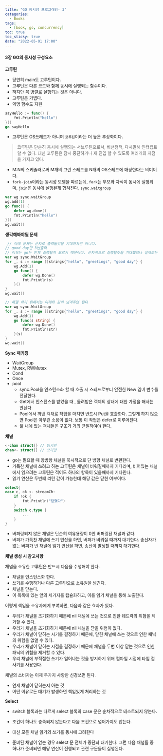 ```yaml
---
title: "GO 동시성 프로그래밍- 3"
categories:
  - Books
tags:
  - [book, go, concurrency]
toc: true
toc_sticky: true
date: "2022-05-01 17:00"
---
```


#### 3장 GO의 동시성 구성요소

**고루틴**

* 당연히 main도 고루틴이다.
* 고루틴은 다른 코드와 함께 동시에 실행되는 함수이다.
* 하지만 꼭 병렬로 실행되는 것은 아니다.
* 고루틴은 가볍다.
* 익명 함수도 지원

```go
sayHello := func() {
    fmt.Println("hello")
}()
go sayHello
```

* 고루틴은 OS쓰레드가 아니며 `코루틴`이라는 더 높은 추상화이다.

> 코루틴은 단순히 동시에 실행되는 서브루틴으로서, 비선점적, 다시말해 인터럽트 할 수 없다. 대신 코루틴은 잠시 중단하거나 재 진입 할 수 있도록 여러개의 지점을 가지고 있다.

* M:N의 스케줄러로써 M개의 그린 스레드를 N개의 OS스레드에 매핑한다는 의미이다.
* `fork-join`이라는 동시성 모델을 따르는데, `fork`는 부모와 자식이 동시에 실행되며, `join`은 동시에 실행된게 합쳐진다. `sync.waitgroup`

```go
var wg sync.waitGroup
wg.add(1)
go func() {
    defer wg.done()
    fmt.Println("hello")
}()
wg.wait()
```

**생각해봐야될 문제**

```go
 // 아래 문제는 순차로 출력될것을 기대하지만 아니다.
// good day만 3번출력
// 이유는 go는 언제 실행될지 모르기 때문이다. 순차적으로 실행될것을 기대했으나 실제로는 good day까지 인덱스가 흘러간 후 go routine이 동작함
var wg sync.WaitGroup
for _, s := range []strings{"hello", "greetings", "good day"} {
    wg.Add(1)
    go func() {
        defer wg.Done()
        fmt.Println(s)
    }()
}
wg.wait()

// 해결 하기 위해서는 아래와 같이 넘겨주면 된다
var wg sync.WaitGroup
for _, s := range []strings{"hello", "greetings", "good day"} {
    wg.Add(1)
    go func(s string) {
        defer wg.Done()
        fmt.Println(str)
    }(s)
}
wg.wait()
```

**Sync 패키징**

* WaitGroup
* Mutex, RWMutex
* Cond
* Once
* pool
  * sync.Pool을 인스턴스화 할 때 호출 시 스레드로부터 안전한 New 멤버 변수를 전달한다.
  * Get에서 인스턴스를 받았을 때 , 돌려받은 객체의 상태에 대한 가정을 해서는 안된다.
  * Pool에서 꺼낸 객채로 작업을 마치면 반드시 Put을 호출한다. 그렇게 하지 않으면 Pool은 아무런 소용이 없다. 보통  이 작업은 defer로 이루어진다.
  * 풀 내에 있는 객체들은 구조가 거의 균일하여야 한다.

**채널**

```go
<-chan struct{} // 읽기만
chan<- struct{} // 쓰기만
```

* go는 필요할 때 양방향 채널을 묵시적으로 단 방향 채널로 변환한다.
* 가득찬 채널에 쓰려고 하는 고루틴은 채널이 비워질때까지 기다리며, 비어있는 채널에서 읽으려는 고루틴은 적어도 하나의 항목이 있을때까지 기다린다.
* 읽기 연산은 두번쨰 리턴 값이 가능한대 해당 값은 닫힌 여부이다.

```go
select{
case c, ok <- streamCh:
    if !ok {
        fmt.Println("닫혔다")
    }
    switch c.type {
        ...
    }
}
```

* 버퍼링되지 않은 채널은 단순히 여유용량이 0인 버퍼링된 채널과 같다.
* 버퍼가 가득찬 채널에 쓰기 연산을 하면, 버퍼가 비워질 때까지 대기한다. 송신자가 없는 버퍼가 빈 채널에 읽기 연산을 하면, 송신이 발생할 때까지 대기한다.

**채널 생성 시 참고사항**

채널을 소유한 고루틴은 반드시 다음을 수행해야 한다.

- 채널을 인스턴스화 한다.
- 쓰기를 수행하거나 다른 고루틴으로 소유권을 넘긴다.
- 채널을 닫는다.
- 이 목록에 있는 앞의 세가지를 캡슐화하고, 이를 읽기 채널을 통해 노출한다.

이렇게 책임을 소유자에게 부여하면, 다음과 같은 효과가 있다.

- 우리가 채널을 초기화하기 때문에 nil 채널에 쓰는 것으로 인한 데드락의 위험을 제거할 수 있다.
- 우리가 채널을 초기화하기 때문에 nil 채널을 닫을 위험이 없다.
- 우리가 채널이 닫히는 시기를 결정하기 때문에, 닫힌 채널에 쓰는 것으로 인한 패닉의 위험을 없앨 수 있다.
- 우리가 채널이 닫히는 시점을 결정하기 때문에 채널을 두번 이상 닫는 것으로 인한 패닉의 위험을 제거할 수 있다.
- 우리 채널에 부적절한 쓰기가 일어나는 것을 방지하기 위해 컴파일 시점에 타입 검사기를 사용한다.

채널의 소비자는 이제 두가지 사항만 신경쓰면 된다.

- 언제 채널이 닫히는지 아는 것
- 어떤 이유로든 대기가 발생하면 책임있게 처리하는 것

**Select**

* switch 블록과는 다르게 select 블록의 case 문은 순차적으로 테스트되지 않는다.

* 조건이 하나도 충족되지 않는다고 다음 조건으로 넘어가지도 않는다.

* 대신 모든 채널 읽기와 쓰기를 동시에 고려한다
* 준비된 채널이 없는 경우 select 문 전체가 중단되 대기한다. 그런 다음 채널들 중 하나가 준비되면 해당 연산이 진행되고 관련 구문들이 실행된다.

